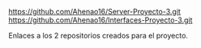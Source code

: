 https://github.com/Ahenao16/Server-Proyecto-3.git
https://github.com/Ahenao16/Interfaces-Proyecto-3.git

Enlaces a los 2 repositorios creados para el proyecto.
